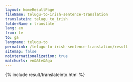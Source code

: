 ```yaml
---
layout: homeResultPage
fileName: telugu-to-irish-sentence-translation
translatein: telugu_to_irish
folderName : translate
lang: en
from: te
to: ga
langname: telugu-to
permalink: /telugu-to-irish-sentence-translation/result
sitemap: false
nointernationalization: true
matchurls: en&&te&&ga
---
```

{% include result/translateinto.html %}

<script src="/js/result/translation.js" data-foldername="{{page.folderName}}" data-lang="{{page.lang}}"></script>
